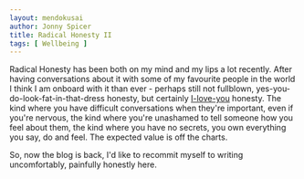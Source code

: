 ```yaml
---
layout: mendokusai
author: Jonny Spicer
title: Radical Honesty II
tags: [ Wellbeing ]
---
```

Radical Honesty has been both on my mind and my lips a lot recently. After having conversations about it with some of my favourite people in the world I think I am onboard with it than ever - perhaps
still not fullblown, yes-you-do-look-fat-in-that-dress honesty, but certainly [I-love-you](/mendokusai/2019/05/03/i-love-you-ii) honesty. The kind where you have difficult conversations when they're important,
even if you're nervous, the kind where you're unashamed to tell someone how you feel about them, the kind where you have no secrets, you own everything you say, do and feel. The expected value is off the charts.

So, now the blog is back, I'd like to recommit myself to writing uncomfortably, painfully honestly here.